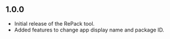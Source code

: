 ## 1.0.0

* Initial release of the RePack tool.
* Added features to change app display name and package ID.